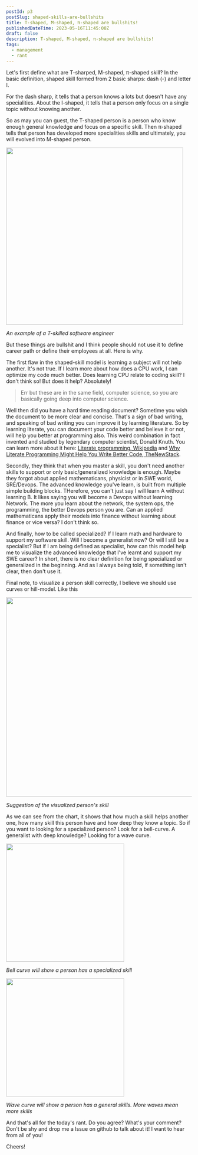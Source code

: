 ```yaml
---
postId: p3
postSlug: shaped-skills-are-bullshits
title: T-shaped, M-shaped, π-shaped are bullshits!
publishedDateTime: 2023-05-16T11:45:00Z
draft: false
description: T-shaped, M-shaped, π-shaped are bullshits!
tags:
  - management
  - rant
---
```


Let's first define what are T-sharped, M-shaped, π-shaped skill? In the basic definition, shaped skill formed from 2 basic sharps: dash (-) and letter I.

For the dash sharp, it tells that a person knows a lots but doesn't have any specialities. About the I-shaped, it tells that a person only focus on a single topic without knowing another.

So as may you can guest, the T-shaped person is a person who know enough general knowledge and focus on a specific skill. Then π-shaped tells that person has developed more specialities skills and ultimately, you will evolved into M-shaped person.

<div class="post-p-image">
  <img src="/blog-assets/p3/p3-t-sharp-example.jpg" width=480 />

  *An example of a T-skilled software engineer*
</div>

But these things are bullshit and I think people should not use it to define career path or define their employees at all. Here is why.

The first flaw in the shaped-skill model is learning a subject will not help another. It's not true. If I learn more about how does a CPU work, I can optimize my code much better. Does learning CPU relate to coding skill? I don't think so! But does it help? Absolutely!

>  Err but these are in the same field, computer science, so you are basically going deep into computer science.

Well then did you have a hard time reading document? Sometime you wish the document to be more clear and concise. That's a sign of bad writing, and speaking of bad writing you can improve it by learning literature. So by learning literate, you can document your code better and believe it or not, will help you better at programming also. This weird combination in fact invented and studied by legendary computer scientist, Donald Knuth. You can learn more about it here: [Literate programming, Wikipedia](https://en.wikipedia.org/wiki/Literate_programming) and [Why Literate Programming Might Help You Write Better Code, TheNewStack](https://thenewstack.io/why-literate-programming-might-help-you-write-better-code/).

Secondly, they think that when you master a skill, you don't need another skills to support or only basic/generalized knowledge is enough. Maybe they forgot about applied mathematicans, physicist or in SWE world, SRE/Devops. The advanced knowledge you've learn, is built from multiple simple building blocks. THerefore, you can't just say I will learn A without learning B. It likes saying you will become a Devops without learning Network. The more you learn about the network, the system ops, the programming, the better Devops person you are. Can an applied mathematicans apply their models into finance without learning about finance or vice versa? I don't think so.

And finally, how to be called specialized? If I learn math and hardware to support my software skill. Will I become a generalist now? Or will I still be a specialist? But if I am being defined as specialist, how can this model help me to visualize the advanced knowledge that I've learnt and support my SWE career? In short, there is no clear definition for being specialized or generalized in the beginning. And as I always being told, if something isn't clear, then don't use it.

Final note, to visualize a person skill correctly, I believe we should use curves or hill-model. Like this

<div class="post-p-image">
  <img src="/blog-assets/p3/p3-suggested-skill-model.jpg" width=540>

  *Suggestion of the visualized person's skill*
</div>

As we can see from the chart, it shows that how much a skill helps another one, how many skill this person have and how deep they know a topic. So if you want to looking for a specialized person? Look for a bell-curve. A generalist with deep knowledge? Looking for a wave curve.

<div class="post-p-image">
  <img src="/blog-assets/p3/p3-bell-curve.jpg" width=320>

  *Bell curve will show a person has a specialized skill*
</div>

<div class="post-p-image">
  <img src="/blog-assets/p3/p3-wave-curve.jpg" width=320>

  *Wave curve will show a person has a general skills. More waves mean more skills*
</div>

And that's all for the today's rant. Do you agree? What's your comment? Don't be shy and drop me a Issue on github to talk about it! I want to hear from all of you!

Cheers!